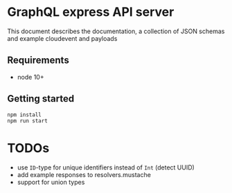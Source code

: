 # GraphQL express API server

This document describes the documentation, a collection of JSON schemas and example cloudevent and payloads

## Requirements

- node 10+

## Getting started

    npm install
    npm run start

# TODOs

- use `ID`-type for unique identifiers instead of `Int` (detect UUID)
- add example responses to resolvers.mustache
- support for union types
